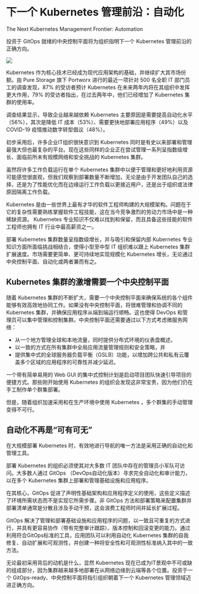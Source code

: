 # 下一个 Kubernetes 管理前沿：自动化

The Next Kubernetes Management Frontier: Automation

投资于 GitOps 就绪的中央控制平面将为组织指明下一个 Kubernetes 管理前沿的正确方向。

![](https://cdn.thenewstack.io/media/2023/03/faa217b2-cells-1872666_1920-1024x512.jpg)

Kubernetes 作为核心技术已经成为现代应用架构的基础，并继续扩大其市场份额。由 Pure Storage 旗下 Portworx 进行的最近一项针对 500 名全职 IT 部门员工的调查发现，87% 的受访者预计 Kubernetes 在未来两年内将在其组织中发挥更大作用，79% 的受访者指出，在过去两年中，他们已经增加了 Kubernetes 集群的使用率。

调查结果显示，导致企业越来越依赖 Kubernetes 主要原因是需要提高自动化水平（56%），其次是降低 IT 成本（53%）、需要更快地部署应用程序（49%）以及 COVID-19 疫情推动数字转型倡议（48%）。

初步采用后，许多企业IT组织很快意识到 Kubernetes 同时是有史以来部署和管理最强大但也最复杂的平台。现在这些同样的企业正在尝试管理一系列呈指数级增长、面临前所未有规模网络和安全挑战的 Kubernetes 集群。

虽然将许多工作负载运行在单个 Kubernetes 集群中以便于管理和更好地利用资源可能感觉很直观，但我们观察到部署数量不断增加，无论是由于开发团队自己的选择，还是为了性能优化而在边缘运行工作负载以更接近用户，还是出于组织或法律原因隔离工作负载。

Kubernetes 是由一些世界上最有才华的软件工程师构建的大规模架构。问题在于它的复杂性需要熟练掌握软件工程技能，这在当今竞争激烈的劳动力市场中是一种稀缺资源。 Kubernetes 专业知识不仅难以找到和保留，而且具备这些技能的软件工程师也拥有 IT 行业中最高薪资之一。

部署 Kubernetes 集群数量呈指数级增长，并与吸引和保留内部 Kubernetes 专业知识方面所面临挑战相结合，使得小型至中型 IT 组织难以跟上 Kubernetes 集群扩展速度。市场需要更简单、更可持续地实现规模化 Kubernetes 增长，无论通过中央控制平面、自动化或两者兼而有之。

## Kubernetes 集群的激增需要一个中央控制平面

随着 Kubernetes 集群的不断扩大，需要一个中央控制平面来确保系统的各个组件能够有效高效地协同工作。如果没有中央控制平面，将很难管理和协调不同的 Kubernetes 集群，并确保应用程序从端到端运行顺畅。这也使得 DevOps 和管理员可以集中管理和控制集群。中央控制平面还需要通过以下方式考虑微服务网络：

* 从一个地方管理全球和本地流量，同时提供分布式环境的仪表盘概述，
* 以一致的方式在所有集群中全局应用流量管理规则和安全策略，并
* 提供集中式的全球服务器负载平衡（GSLB）功能，以增加跨公共和私有云覆盖多个区域的应用程序的可靠性并减少延迟。

一个带有简单易用的 Web GUI 的集中式控制计划是启动项目团队快速引导项目的便捷方式。那些刚开始使用 Kubernetes 的组织会发现这非常宝贵，因为他们仍在手工制作单个群集部署。

但是，随着组织加速采用和在生产环境中使用 Kubernetes ，多个群集的手动管理变得不可行。

## 自动化不再是“可有可无”

在大规模部署 Kubernetes 时，有效地进行导航的唯一方法是采用正确的自动化和管理工具。

部署 Kubernetes 的组织必须使其对大多数 IT 团队中存在的管理员小军队可访问。大多数人通过 GitOps （DevOps自动化版本）寻求完全自动化和审计能力，以在多个 Kubernetes 集群上部署和管理基础设施和应用程序。

在其核心，GitOps 促进了声明性基础架构和应用程序定义的使用，这些定义描述了环境所需状态而不是实现它所需步骤。非 GitOps 方法和部署策略来配置集群并部署清单通常是分散且涉及手动干预，这会浪费工程师时间并延长扩展过程。

GitOps 解决了管理和部署基础设施和应用程序的问题，以一致且可重复的方式进行，并具有更容易协作（带有完整审计跟踪）、版本控制和回滚变更的能力。通过利用符合GitOps标准的工具，应用团队可以利用自动化 Kubernetes 集群的自我修复、自动扩展和可观测性，并创建一种将安全性和可观测性标准纳入其中的一致方法。

无论最初采用背后的动机是什么，显然 Kubernetes 现在已成为IT景观中不可或缺的组成部分，因为集群越来越多地部署在从网络边缘到云端等各个位置。投资于一个 GitOps-ready、中央控制平面将指引组织朝着下一个 Kubernetes 管理领域迈进正确方向。
